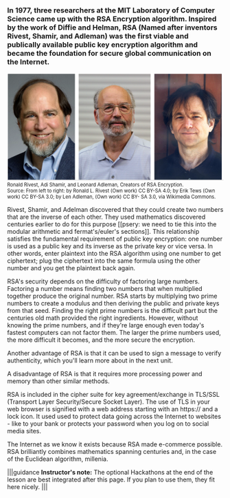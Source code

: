 

### In 1977, three researchers at the MIT Laboratory of Computer Science came up with the RSA Encryption algorithm. Inspired by the work of Diffie and Helman, RSA (Named after inventors Rivest, Shamir, and Adleman) was the first viable and publically available public key encryption algorithm and became the foundation for secure global communication on the Internet.

<figure class="snippetimg" style="margin: 0 auto;width:100%">
  <img src=".guides/img/RivestShamirAdleman.PNG"  alt="Ronald Rivest, Adi Shamir, and Leonard Adleman, Creators of RSA Encryption. . *Source: From left to right: by Ronald L. Rivest (Own work) CC BY-SA 4.0; by Erik Tews (Own work) CC BY-SA 3.0; by Len Adleman, (Own work) CC BY- SA 3.0, via Wikimedia Commons.*
">
  <figcaption style="font-size: 0.8em; text-align: left;">Ronald Rivest, Adi Shamir, and Leonard Adleman, Creators of RSA Encryption. 
<br>
Source: From left to right: by Ronald L. Rivest (Own work) CC BY-SA 4.0; by Erik Tews (Own work) CC BY-SA 3.0; by Len Adleman, (Own work) CC BY- SA 3.0, via Wikimedia Commons.</figcaption>
</figure>

Rivest, Shamir, and Adelman discovered that they could create two numbers that are the inverse of each other. They used mathematics discovered centuries earlier to do for this purpose [[psery: we need to tie this into the modular arithmetic and fermat's/euler's sections]]. This relationship satisfies the fundamental requirement of public key encryption: one number is used as a public key and its inverse as the private key or vice versa. In other words, enter plaintext into the RSA algorithm using one number to get ciphertext; plug the ciphertext into the same formula using the other number and you get the plaintext back again.

RSA's security depends on the difficulty of factoring large numbers. Factoring a number means finding two numbers that when multiplied together produce the original number. RSA starts by multiplying two prime numbers to create a modulus and then deriving the public and private keys from that seed. Finding the right prime numbers is the difficult part but the centuries old math provided the right ingredients. However, without knowing the prime numbers, and if they're large enough even today's fastest computers can not factor them.  The larger the prime numbers used, the more difficult it becomes, and the more secure the encryption. 

Another advantage of RSA is that it can be used to sign a message to verify authenticity, which you'll learn more about in the next unit.

A disadvantage of RSA is that it requires more processing power and memory than other similar methods.

RSA is included in the cipher suite for key agreement/exchange in TLS/SSL (Transport Layer Security/Secure Socket Layer).  The use of TLS in your web browser is signified with a web address starting with an https:// and a lock icon. It used used to protect data going across the Internet to websites - like to your bank or protects your password when you log on to social media sites.

The Internet as we know it exists because RSA made e-commerce possible. RSA brilliantly combines mathematics spanning centuries and, in the case of the Euclidean algorithm, millenia.

|||guidance 
**Instructor's note:**  The optional Hackathons at the end of the lesson are best integrated after this page.  If you plan to use them, they fit here nicely.
|||



